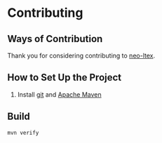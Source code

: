 # Contributing

## Ways of Contribution

Thank you for considering contributing to [neo-ltex].

## How to Set Up the Project

1. Install [git] and [Apache Maven][maven]

## Build

```sh
mvn verify
```

[git]: https://git-scm.com/
[maven]: https://maven.apache.org/
[neo-ltex]: https://github.com/neo-ltext
